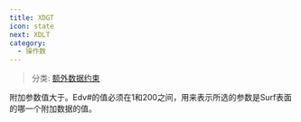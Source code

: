 ```yaml
---
title: XDGT
icon: state
next: XDLT
category:
  - 操作数
---
```


> 分类: [额外数据约束](/hb/operands/130/875/  "Zemax 操作数 额外数据约束")

附加参数值大于。Edv#的值必须在1和200之间，用来表示所选的参数是Surf表面的哪一个附加数据的值。